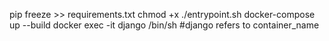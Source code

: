 pip freeze >> requirements.txt
chmod +x ./entrypoint.sh
docker-compose up --build
docker exec -it django /bin/sh 
#django refers to container_name